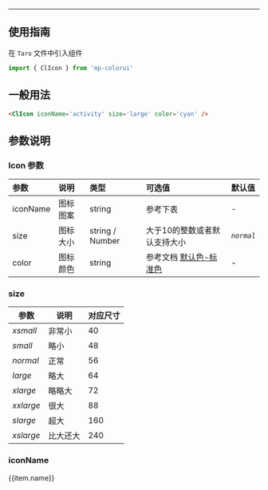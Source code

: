 ****

## 使用指南

在 `Taro` 文件中引入组件

```jsx
import { ClIcon } from 'mp-colorui'
```

## 一般用法

```html
<ClIcon iconName='activity' size='large' color='cyan' />
```

## 参数说明

### Icon 参数

| 参数     | 说明     | 类型            | 可选值                                          | 默认值     |
| :------- | :------- | :-------------- | :---------------------------------------------- | :--------- |
| iconName | 图标图案 | string          | 参考下表                                        | -          |
| size     | 图标大小 | string / Number | 大于10的整数或者默认支持大小                    | *`normal`* |
| color    | 图标颜色 | string          | 参考文档 [默认色-标准色](/home/color?id=标准色) | -          |

### size

| 参数      | 说明     | 对应尺寸 |
| --------- | -------- | -------- |
| *xsmall*  | 非常小   | 40       |
| *small*   | 略小     | 48       |
| *normal*  | 正常     | 56       |
| *large*   | 略大     | 64       |
| *xlarge*  | 略略大   | 72       |
| *xxlarge* | 很大     | 88       |
| *slarge*  | 超大     | 160      |
| *xslarge* | 比大还大 | 240      |

### iconName

<div style='display: flex; flex-wrap: wrap; justify-content: flex-start'>
  <div :style='`border-radius: 8px; width: 100px; height: 60px;display: flex; flex-direction: column; justify-content: center; align-items: center; flex: 0 0 auto; margin: 10px`' v-for="item in icons" >
    <i :class="`cuIcon-${item.name}`"></i>
    <div>{{item.name}}</div>
  </div>
</div>

<script>
  new Vue({
    el: '#main',
    data: {
      icons: [
        {name: 'appreciate'},
        {name: 'check'},
        {name: 'close'},
        {name: 'edit'},
        {name: 'emoji'},
        {name: 'favorfill'},
        {name: 'favor'},
        {name: 'loading'},
        {name: 'locationfill'},
        {name: 'location'},
        {name: 'phone'},
        {name: 'roundcheckfill'},
        {name: 'roundcheck'},
        {name: 'roundclosefill'},
        {name: 'roundclose'},
        {name: 'roundrightfill'},
        {name: 'roundright'},
        {name: 'search'},
        {name: 'taxi'},
        {name: 'timefill'},
        {name: 'time'},
        {name: 'unfold'},
        {name: 'warnfill'},
        {name: 'warn'},
        {name: 'camerafill'},
        {name: 'camera'},
        {name: 'commentfill'},
        {name: 'comment'},
        {name: 'likefill'},
        {name: 'like'},
        {name: 'notificationfill'},
        {name: 'notification'},
        {name: 'order'},
        {name: 'samefill'},
        {name: 'same'},
        {name: 'deliver'},
        {name: 'evaluate'},
        {name: 'pay'},
        {name: 'send'},
        {name: 'shop'},
        {name: 'ticket'},
        {name: 'back'},
        {name: 'cascades'},
        {name: 'discover'},
        {name: 'list'},
        {name: 'more'},
        {name: 'scan'},
        {name: 'settings'},
        {name: 'questionfill'},
        {name: 'question'},
        {name: 'shopfill'},
        {name: 'form'},
        {name: 'pic'},
        {name: 'filter'},
        {name: 'footprint'},
        {name: 'top'},
        {name: 'pulldown'},
        {name: 'pullup'},
        {name: 'right'},
        {name: 'refresh'},
        {name: 'moreandroid'},
        {name: 'deletefill'},
        {name: 'refund'},
        {name: 'cart'},
        {name: 'qrcode'},
        {name: 'remind'},
        {name: 'delete'},
        {name: 'profile'},
        {name: 'home'},
        {name: 'cartfill'},
        {name: 'discoverfill'},
        {name: 'homefill'},
        {name: 'message'},
        {name: 'addressbook'},
        {name: 'link'},
        {name: 'lock'},
        {name: 'unlock'},
        {name: 'vip'},
        {name: 'weibo'},
        {name: 'activity'},
        {name: 'friendaddfill'},
        {name: 'friendadd'},
        {name: 'friendfamous'},
        {name: 'friend'},
        {name: 'goods'},
        {name: 'selection'},
        {name: 'explore'},
        {name: 'present'},
        {name: 'squarecheckfill'},
        {name: 'square'},
        {name: 'squarecheck'},
        {name: 'round'},
        {name: 'roundaddfill'},
        {name: 'roundadd'},
        {name: 'add'},
        {name: 'notificationforbidfill'},
        {name: 'explorefill'},
        {name: 'fold'},
        {name: 'game'},
        {name: 'redpacket'},
        {name: 'selectionfill'},
        {name: 'similar'},
        {name: 'appreciatefill'},
        {name: 'infofill'},
        {name: 'info'},
        {name: 'forwardfill'},
        {name: 'forward'},
        {name: 'rechargefill'},
        {name: 'recharge'},
        {name: 'vipcard'},
        {name: 'voice'},
        {name: 'voicefill'},
        {name: 'friendfavor'},
        {name: 'wifi'},
        {name: 'share'},
        {name: 'wefill'},
        {name: 'we'},
        {name: 'lightauto'},
        {name: 'lightforbid'},
        {name: 'lightfill'},
        {name: 'camerarotate'},
        {name: 'light'},
        {name: 'barcode'},
        {name: 'flashlightclose'},
        {name: 'flashlightopen'},
        {name: 'searchlist'},
        {name: 'service'},
        {name: 'sort'},
        {name: 'down'},
        {name: 'mobile'},
        {name: 'mobilefill'},
        {name: 'copy'},
        {name: 'countdownfill'},
        {name: 'countdown'},
        {name: 'noticefill'},
        {name: 'notice'},
        {name: 'upstagefill'},
        {name: 'upstage'},
        {name: 'babyfill'},
        {name: 'baby'},
        {name: 'brandfill'},
        {name: 'brand'},
        {name: 'choicenessfill'},
        {name: 'choiceness'},
        {name: 'clothesfill'},
        {name: 'clothes'},
        {name: 'creativefill'},
        {name: 'creative'},
        {name: 'female'},
        {name: 'keyboard'},
        {name: 'male'},
        {name: 'newfill'},
        {name: 'new'},
        {name: 'pullleft'},
        {name: 'pullright'},
        {name: 'rankfill'},
        {name: 'rank'},
        {name: 'bad'},
        {name: 'cameraadd'},
        {name: 'focus'},
        {name: 'friendfill'},
        {name: 'cameraaddfill'},
        {name: 'apps'},
        {name: 'paintfill'},
        {name: 'paint'},
        {name: 'picfill'},
        {name: 'refresharrow'},
        {name: 'colorlens'},
        {name: 'markfill'},
        {name: 'mark'},
        {name: 'presentfill'},
        {name: 'repeal'},
        {name: 'album'},
        {name: 'peoplefill'},
        {name: 'people'},
        {name: 'servicefill'},
        {name: 'repair'},
        {name: 'file'},
        {name: 'repairfill'},
        {name: 'taoxiaopu'},
        {name: 'weixin'},
        {name: 'attentionfill'},
        {name: 'attention'},
        {name: 'commandfill'},
        {name: 'command'},
        {name: 'communityfill'},
        {name: 'community'},
        {name: 'read'},
        {name: 'calendar'},
        {name: 'cut'},
        {name: 'magic'},
        {name: 'backwardfill'},
        {name: 'playfill'},
        {name: 'stop'},
        {name: 'tagfill'},
        {name: 'tag'},
        {name: 'group'},
        {name: 'all'},
        {name: 'backdelete'},
        {name: 'hotfill'},
        {name: 'hot'},
        {name: 'post'},
        {name: 'radiobox'},
        {name: 'rounddown'},
        {name: 'upload'},
        {name: 'writefill'},
        {name: 'write'},
        {name: 'radioboxfill'},
        {name: 'punch'},
        {name: 'shake'},
        {name: 'move'},
        {name: 'safe'},
        {name: 'activityfill'},
        {name: 'crownfill'},
        {name: 'crown'},
        {name: 'goodsfill'},
        {name: 'messagefill'},
        {name: 'profilefill'},
        {name: 'sound'},
        {name: 'sponsorfill'},
        {name: 'sponsor'},
        {name: 'upblock'},
        {name: 'weblock'},
        {name: 'weunblock'},
        {name: 'my'},
        {name: 'myfill'},
        {name: 'emojifill'},
        {name: 'emojiflashfill'},
        {name: 'flashbuyfill'},
        {name: 'text'},
        {name: 'goodsfavor'},
        {name: 'musicfill'},
        {name: 'musicforbidfill'},
        {name: 'card'},
        {name: 'triangledownfill'},
        {name: 'triangleupfill'},
        {name: 'roundleftfill-copy'},
        {name: 'font'},
        {name: 'title'},
        {name: 'recordfill'},
        {name: 'record'},
        {name: 'cardboardfill'},
        {name: 'cardboard'},
        {name: 'formfill'},
        {name: 'coin'},
        {name: 'cardboardforbid'},
        {name: 'circlefill'},
        {name: 'circle'},
        {name: 'attentionforbid'},
        {name: 'attentionforbidfill'},
        {name: 'attentionfavorfill'},
        {name: 'attentionfavor'},
        {name: 'titles'},
        {name: 'icloading'},
        {name: 'full'},
        {name: 'mail'},
        {name: 'peoplelist'},
        {name: 'goodsnewfill'},
        {name: 'goodsnew'},
        {name: 'medalfill'},
        {name: 'medal'},
        {name: 'newsfill'},
        {name: 'newshotfill'},
        {name: 'newshot'},
        {name: 'news'},
        {name: 'videofill'},
        {name: 'video'},
        {name: 'exit'},
        {name: 'skinfill'},
        {name: 'skin'},
        {name: 'moneybagfill'},
        {name: 'usefullfill'},
        {name: 'usefull'},
        {name: 'moneybag'},
        {name: 'redpacket_fill'},
        {name: 'subscription'},
        {name: 'loading1'},
        {name: 'github'},
        {name: 'global'},
        {name: 'settingsfill'},
        {name: 'back_android'},
        {name: 'expressman'},
        {name: 'evaluate_fill'},
        {name: 'group_fill'},
        {name: 'play_forward_fill'},
        {name: 'deliver_fill'},
        {name: 'notice_forbid_fill'},
        {name: 'fork'},
        {name: 'pick'},
        {name: 'wenzi'},
        {name: 'ellipse'},
        {name: 'qr_code'},
        {name: 'dianhua'},
        {name: 'icon'},
        {name: 'loading2'},
        {name: 'btn'}
      ]
    }
  });
</script>



